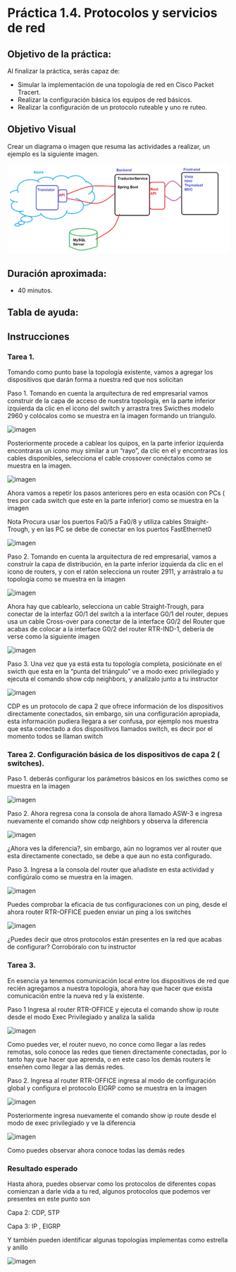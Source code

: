 # Práctica 1.4. Protocolos y servicios de red 

## Objetivo de la práctica:
Al finalizar la práctica, serás capaz de:
- Simular la implementación de una topología de red en Cisco Packet Tracert.  
- Realizar la configuración básica los equipos de red básicos.  
- Realizar la configuración de un protocolo ruteable y uno re ruteo.  

## Objetivo Visual 
Crear un diagrama o imagen que resuma las actividades a realizar, un ejemplo es la siguiente imagen. 

![diagrama1](../images/img1.png)

## Duración aproximada:
- 40 minutos.

## Tabla de ayuda:


## Instrucciones 

### Tarea 1.  

Tomando como punto base la topología existente, vamos a agregar los dispositivos que darán forma a nuestra red que nos solicitan 

Paso 1. Tomando en cuenta la arquitectura de red empresarial vamos construir de la capa de acceso de nuestra topología, en la parte  inferior izquierda da clic en el icono del switch y arrastra tres Swicthes modelo 2960 y colócalos como se muestra en la imagen formando un triangulo.  

![imagen](../)

Posteriormente procede a cablear los quipos, en la parte inferior izquierda encontraras un icono muy similar a un “rayo”, da clic en el y encontraras los cables disponibles, selecciona el cable crossover conéctalos como se muestra en la imagen.  

![imagen](../)

Ahora vamos a repetir los pasos anteriores pero en esta ocasión con PCs ( tres por cada switch que este en la parte inferior) como se muestra en la imagen  

Nota Procura usar los puertos Fa0/5 a Fa0/8 y utiliza cables Straight-Trough, y en las PC se debe de conectar en los puertos FastEthernet0 

![imagen](../)

Paso 2. Tomando en cuenta la arquitectura de red empresarial, vamos a construir la capa de distribución, en la parte inferior izquierda da clic en el icono de routers, y  con el ratón selecciona un router 2911, y arrástralo a tu topología como se muestra en la imagen  

![imagen](../)

Ahora hay que cablearlo, selecciona un cable Straight-Trough, para conectar de la interfaz G0/1 del switch a la interface G0/1 del router, depues usa un cable Cross-over para conectar de la interface G0/2 del Router que acabas de colocar a la interface G0/2 del router RTR-IND-1, debería de verse como la siguiente imagen  

![imagen](../)

Paso 3. Una vez que  ya está esta tu topología completa, posiciónate en el swicth que esta en la “punta del triángulo” ve a modo exec privilegiado y ejecuta el comando show cdp neighbors, y analízalo junto a tu instructor  

![imagen](../)

CDP es un protocolo de capa 2 que ofrece información de los dispositivos directamente conectados, sin embargo, sin una configuración apropiada, esta información pudiera llegara a ser confusa, por ejemplo nos muestra que esta conectado a dos dispositivos llamados switch, es decir por el momento todos se llaman switch 

### Tarea 2. Configuración básica de los dispositivos de capa 2 ( switches). 

Paso 1. deberás configurar los parámetros básicos en los swicthes como  se muestra en la imagen  

![imagen](../)

Paso 2. Ahora regresa cona la consola de ahora llamado ASW-3 e ingresa nuevamente el comando show cdp neighbors y observa la diferencia  

![imagen](../)

¿Ahora ves la diferencia?, sin embargo, aún no logramos ver al router que esta directamente conectado, se debe a que aun no esta configurado. 

Paso 3. Ingresa a la consola del router que añadiste en esta actividad y configúralo como se muestra en la imagen. 

![imagen](../)

Puedes comprobar la eficacia de tus configuraciones con un ping, desde el ahora router RTR-OFFICE pueden enviar un ping a los switches  

![imagen](../)

¿Puedes decir que otros protocolos están presentes en la red que acabas de configurar? Corrobóralo con tu instructor  

 
### Tarea 3.  

En esencia ya tenemos comunicación local entre los dispositivos de red que recién agregamos a nuestra topología, ahora hay que hacer que exista comunicación entre la nueva red y la existente. 

Paso 1 Ingresa al router RTR-OFFICE y ejecuta el comando show ip route desde el modo Exec Privilegiado y analiza la salida  

![imagen](../)

Como puedes ver, el router nuevo, no conce como llegar a las redes remotas, solo conoce las redes que tienen directamente conectadas, por lo tanto hay que hacer que aprenda, o en este caso los demás routers le enseñen como llegar  a las demás redes. 

Paso 2. Ingresa al router RTR-OFFICE ingresa al modo de configuración global  y configura el protocolo EIGRP  como se muestra en la imagen  

![imagen](../)

Posteriormente ingresa nuevamente el comando show ip route desde el modo de exec privilegiado y ve la diferencia  

![imagen](../)

Como puedes observar ahora conoce todas las demás redes  

### Resultado esperado 

Hasta ahora, puedes observar como los protocolos de diferentes copas comienzan a darle vida a tu red, algunos protocolos que podemos ver presentes en este punto son  

Capa 2: CDP,  STP 

Capa 3: IP , EIGRP 

Y también pueden identificar algunas topologías implementas como estrella y anillo  

![imagen](../)

